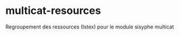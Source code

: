 multicat-resources
===============

Regroupement des ressources (Istex) pour le module sisyphe multicat